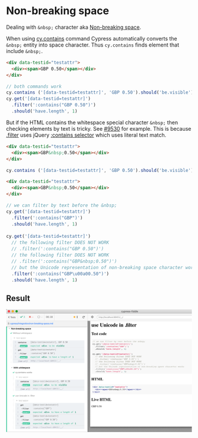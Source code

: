 # Non-breaking space

Dealing with `&nbsp;` character aka [Non-breaking space](https://en.wikipedia.org/wiki/Non-breaking_space).

When using [cy.contains](https://on.cypress.io/contains) command Cypress automatically converts the `&nbsp;` entity into space character. Thus `cy.contains` finds element that include `&nbsp;`.

<!-- fiddle Without whitespace -->
```html
<div data-testid="testattr">
  <div><span>GBP 0.50</span></div>
</div>
```

```js
// both commands work
cy.contains ('[data-testid=testattr]', 'GBP 0.50').should('be.visible')
cy.get('[data-testid=testattr]')
  .filter(':contains("GBP 0.50")')
  .should('have.length', 1)
```
<!-- fiddle-end -->

But if the HTML contains the whitespace special character `&nbsp;` then checking elements by text is tricky. See [#9530](https://github.com/cypress-io/cypress/issues/9530) for example. This is because [.filter](https://on.cypress.io/filter) uses jQuery [:contains selector](https://api.jquery.com/contains-selector/) which uses literal text match.

<!-- fiddle With whitespace / cy.contains works -->
```html
<div data-testid="testattr">
  <div><span>GBP&nbsp;0.50</span></div>
</div>
```

```js
cy.contains ('[data-testid=testattr]', 'GBP 0.50').should('be.visible')
```
<!-- fiddle-end -->

<!-- fiddle With whitespace / use Unicode in .filter -->
```html
<div data-testid="testattr">
  <div><span>GBP&nbsp;0.50</span></div>
</div>
```

```js
// we can filter by text before the &nbsp;
cy.get('[data-testid=testattr]')
  .filter(':contains("GBP")')
  .should('have.length', 1)

cy.get('[data-testid=testattr]')
  // the following filter DOES NOT WORK
  // .filter(':contains("GBP 0.50")')
  // the following filter DOES NOT WORK
  // .filter(':contains("GBP&nbsp;0.50")')
  // but the Unicode representation of non-breaking space character works
  .filter(':contains("GBP\u00a00.50")')
  .should('have.length', 1)
```
<!-- fiddle-end -->

## Result

![Non-breaking space tests](../../images/non-breaking-space.png)
